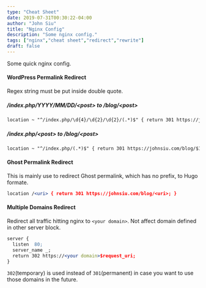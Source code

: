 ```yaml
---
type: "Cheat Sheet"
date: 2019-07-31T00:30:22-04:00
author: "John Siu"
title: "Nginx Config"
description: "Some nginx config."
tags: ["nginx","cheat sheet","redirect","rewrite"]
draft: false
---
```

Some quick nginx config.
<!--more-->

#### WordPress Permalink Redirect

Regex string must be put inside double quote.

##### /index.php/YYYY/MM/DD/\<post\> to /blog/\<post\>

```apache
location ~ "^/index.php/\d{4}/\d{2}/\d{2}/(.*)$" { return 301 https://johnsiu.com/blog/$1; }
```

##### /index.php/\<post\> to /blog/\<post\>

```apache
location ~ "^/index.php/(.*)$" { return 301 https://johnsiu.com/blog/$1; }```
```

#### Ghost Permalink Redirect

This is mainly use to redirect Ghost permalink, which has no prefix, to Hugo formate.

```apache
location /<uri> { return 301 https://johnsiu.com/blog/<uri>; }
```

#### Multiple Domains Redirect

Redirect all traffic hitting nginx to `<your domain>`. Not affect domain defined in other server block.

```apache
server {
  listen  80;
  server_name _;
  return 302 https://<your domain>$request_uri;
}
```

`302`(temporary) is used instead of `301`(permanent) in case you want to use those domains in the future.
